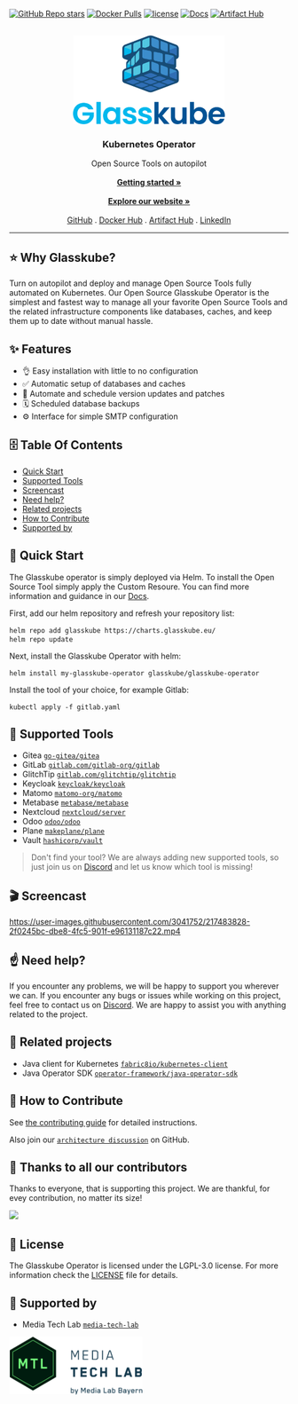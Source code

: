 [![GitHub Repo stars](https://img.shields.io/github/stars/glasskube/operator)](https://github.com/glasskube/operator)
[![Docker Pulls](https://img.shields.io/docker/pulls/glasskube/operator)](https://hub.docker.com/r/glasskube/operator)
[![license](https://img.shields.io/badge/license-LGPL_3.0-blue)](https://opensource.org/license/lgpl-3-0/)
[![Docs](https://img.shields.io/badge/docs-glasskube.eu%2Fdocs-blue)](https://glasskube.eu/docs/)
[![Artifact Hub](https://img.shields.io/endpoint?url=https://artifacthub.io/badge/repository/glasskube)](https://artifacthub.io/packages/helm/glasskube/glasskube-operator)


<br>
<div align="center">
  <a href="https://glasskube.eu/">
    <img src="https://raw.githubusercontent.com/glasskube/.github/main/images/glasskube-logo.png" alt="Glasskube Logo" height="160">
  </a>

<h3 align="center">Kubernetes Operator</h3>

  <p align="center">
    Open Source Tools on autopilot
    <br><br>
    <a href="https://glasskube.eu/docs/getting-started/install"><strong>Getting started »</strong></a>
    <br> <br>
    <a href="https://glasskube.eu/"><strong>Explore our website »</strong></a>
    <br>
    <br>
    <a href="https://github.com/glasskube" target="_blank">GitHub</a>
    .
    <a href="https://hub.docker.com/u/glasskube" target="_blank">Docker Hub</a>
    .
    <a href="https://artifacthub.io/packages/helm/glasskube/glasskube-operator" target="_blank">Artifact Hub</a>
    .
    <a href="https://www.linkedin.com/company/glasskube/" target="_blank">LinkedIn</a>
  </p>
</div>

<hr>

## ⭐️ Why Glasskube?

Turn on autopilot and deploy and manage Open Source Tools fully automated on Kubernetes. Our Open Source Glasskube Operator is the simplest and fastest way to manage all your favorite Open Source Tools and the related infrastructure components like databases, caches, and keep them up to date without manual hassle.

## ✨ Features

- 👌 Easy installation with little to no configuration
- ✅ Automatic setup of databases and caches
- 🔄 Automate and schedule version updates and patches
- 🗓️ Scheduled database backups
- ⚙️ Interface for simple SMTP configuration

## 🗄️ Table Of Contents
- [Quick Start](https://github.com/glasskube/operator#-quick-start)
- [Supported Tools](https://github.com/glasskube/operator#-supported-tools)
- [Screencast](https://github.com/glasskube/operator#-screencast)
- [Need help?](https://github.com/glasskube/operator#-need-help)
- [Related projects](https://github.com/glasskube/operator#-related-projects)
- [How to Contribute](https://github.com/glasskube/operator#-how-to-contribute) 
- [Supported by](https://github.com/glasskube/operator#-supported-by)



## 🚀 Quick Start
The Glasskube operator is simply deployed via Helm. To install the Open Source Tool simply apply the Custom Resoure. You can find more information and guidance in our [Docs](https://glasskube.eu/docs/). 

First, add our helm repository and refresh your repository list: 

```console
helm repo add glasskube https://charts.glasskube.eu/
helm repo update
```

Next, install the Glasskube Operator with helm:

```
helm install my-glasskube-operator glasskube/glasskube-operator
```

Install the tool of your choice, for example Gitlab:

```
kubectl apply -f gitlab.yaml
```


## 🔨 Supported Tools 
- Gitea [`go-gitea/gitea`](https://github.com/go-gitea/gitea)
- GitLab [`gitlab.com/gitlab-org/gitlab`](https://gitlab.com/gitlab-org/gitlab)
- GlitchTip [`gitlab.com/glitchtip/glitchtip`](https://gitlab.com/glitchtip)
- Keycloak [`keycloak/keycloak`](https://github.com/keycloak/keycloak)
- Matomo [`matomo-org/matomo`](https://github.com/matomo-org/matomo)
- Metabase [`metabase/metabase`](https://github.com/metabase/metabase)
- Nextcloud [`nextcloud/server`](https://github.com/nextcloud/server)
- Odoo [`odoo/odoo`](https://github.com/odoo/odoo)
- Plane [`makeplane/plane`](https://github.com/makeplane/plane)
- Vault [`hashicorp/vault`](https://github.com/hashicorp/vault)

> Don't find your tool? We are always adding new supported tools, so just join us on [Discord](https://discord.gg/naYhJGhJ) and let us know which tool is missing!

## 🎬 Screencast

https://user-images.githubusercontent.com/3041752/217483828-2f0245bc-dbe8-4fc5-901f-e96131187c22.mp4

## ☝️ Need help?
If you encounter any problems, we will be happy to support you wherever we can. If you encounter any bugs or issues while working on this project, feel free to contact us on [Discord](https://discord.gg/naYhJGhJ). We are happy to assist you with anything related to the project.

## 📎 Related projects

- Java client for Kubernetes [`fabric8io/kubernetes-client`](https://github.com/fabric8io/kubernetes-client)
- Java Operator SDK [`operator-framework/java-operator-sdk`](https://github.com/operator-framework/java-operator-sdk)

## 🤝 How to Contribute

See [the contributing guide](CONTRIBUTING.md) for detailed instructions.

Also join our [`architecture discussion`](https://github.com/glasskube/operator/discussions/4) on GitHub.

## 🤩 Thanks to all our contributors 

Thanks to everyone, that is supporting this project. We are thankful, for evey contribution, no matter its size! 

<a href="https://github.com/glasskube/operator/graphs/contributors">
  <img src="https://contrib.rocks/image?repo=glasskube/operator" />
</a>

## 📘 License 

The Glasskube Operator is licensed under the LGPL-3.0 license. For more information check the [LICENSE](https://github.com/glasskube/operator/blob/main/LICENSE) file for details.

## 🙏 Supported by

- Media Tech Lab [`media-tech-lab`](https://github.com/media-tech-lab)

<a href="https://www.media-lab.de/en/programs/media-tech-lab">
    <img src="https://raw.githubusercontent.com/media-tech-lab/.github/main/assets/mtl-powered-by.png" width="240" title="Media Tech Lab powered by logo">
</a>
